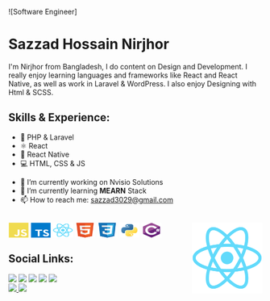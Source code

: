 ![Software Engineer]

# Sazzad Hossain Nirjhor

I'm Nirjhor from Bangladesh, I do content on Design and Development. I really enjoy learning languages and frameworks like React and React Native, as well as work in Laravel & WordPress. I also enjoy Designing with Html & SCSS.

## Skills & Experience:

* 💾 PHP & Laravel
* ⚛ React
* 📱 React Native
* 💻 HTML, CSS & JS
 

- 🔭 I’m currently working on Nvisio Solutions 
- 🌱 I’m currently learning **MEARN** Stack 
- 📫 How to reach me: sazzad3029@gmail.com 

<div style="display: inline_block"><br>
  <img align="center" alt="Rafa-Js" height="30" width="40" src="https://raw.githubusercontent.com/devicons/devicon/master/icons/javascript/javascript-plain.svg">
  <img align="center" alt="Rafa-Ts" height="30" width="40" src="https://raw.githubusercontent.com/devicons/devicon/master/icons/typescript/typescript-plain.svg">
  <img align="center" alt="Rafa-React" height="30" width="40" src="https://raw.githubusercontent.com/devicons/devicon/master/icons/react/react-original.svg">
  <img align="center" alt="Rafa-HTML" height="30" width="40" src="https://raw.githubusercontent.com/devicons/devicon/master/icons/html5/html5-original.svg">
  <img align="center" alt="Rafa-CSS" height="30" width="40" src="https://raw.githubusercontent.com/devicons/devicon/master/icons/css3/css3-original.svg">
  <img align="center" alt="Rafa-Python" height="30" width="40" src="https://raw.githubusercontent.com/devicons/devicon/master/icons/python/python-original.svg">
  <img align="center" alt="Rafa-Csharp" height="30" width="40" src="https://raw.githubusercontent.com/devicons/devicon/master/icons/csharp/csharp-original.svg">
  <img align="right" alt="Rafa-yoda" src="https://raw.githubusercontent.com/devicons/devicon/master/icons/react/react-original.svg" width= "140px">
</div>

## Social Links:
<div> 
  <a href="https://www.youtube.com/channel/UC526pPhntlpo5qzLTtOo8bQ" target="_blank"><img src="https://img.shields.io/badge/YouTube-FF0000?style=for-the-badge&logo=youtube&logoColor=white" target="_blank"></a>
  <a href="https://www.facebook.com/nirjhor003" target="_blank"><img src="https://img.shields.io/badge/Facebook-1877F2?style=for-the-badge&logo=facebook&logoColor=white" target="_blank"></a>
<a href="https://www.instagram.com/nirjhor003/" target="_blank"><img src="https://img.shields.io/badge/-Instagram-%23E4405F?style=for-the-badge&logo=instagram&logoColor=white" target="_blank"></a>
  <a href = "mailto:sazzad3029@gmail.com"><img src="https://img.shields.io/badge/-Gmail-%23333?style=for-the-badge&logo=gmail&logoColor=white" target="_blank"></a>
  <a href="https://www.linkedin.com/in/shnirjhor" target="_blank"><img src="https://img.shields.io/badge/-LinkedIn-%230077B5?style=for-the-badge&logo=linkedin&logoColor=white" target="_blank"></a> 
 
 
 
</div>
 <div>
  <a href="https://github.com/Nirjhor3029">
  <img height="180em" src="https://github-readme-stats.vercel.app/api?username=Nirjhor3029&show_icons=true&theme=dracula&include_all_commits=true&count_private=true"/>
  <img height="180em" src="https://github-readme-stats.vercel.app/api/top-langs/?username=Nirjhor3029&layout=compact&langs_count=7&theme=dracula"/>
</div>



